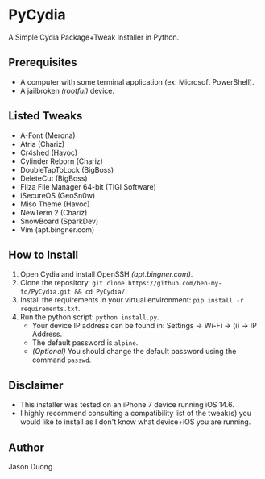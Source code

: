 # PyCydia

A Simple Cydia Package+Tweak Installer in Python.

## Prerequisites

- A computer with some terminal application (ex: Microsoft PowerShell).
- A jailbroken _(rootful)_ device.

## Listed Tweaks

- A-Font (Merona)
- Atria (Chariz)
- Cr4shed (Havoc)
- Cylinder Reborn (Chariz)
- DoubleTapToLock (BigBoss)
- DeleteCut (BigBoss)
- Filza File Manager 64-bit (TIGI Software)
- iSecureOS (GeoSn0w)
- Miso Theme (Havoc)
- NewTerm 2 (Chariz)
- SnowBoard (SparkDev)
- Vim (apt.bingner.com)

## How to Install

1. Open Cydia and install OpenSSH _(apt.bingner.com)_.
2. Clone the repository: `git clone https://github.com/ben-my-to/PyCydia.git && cd PyCydia/`.
3. Install the requirements in your virtual environment: `pip install -r requirements.txt`.
4. Run the python script: `python install.py`.
    - Your device IP address can be found in: Settings -> Wi-Fi -> (i) -> IP Address.
    - The default password is `alpine`.
    - _(Optional)_ You should change the default password using the command `passwd`.

## Disclaimer

- This installer was tested on an iPhone 7 device running iOS 14.6.
- I highly recommend consulting a compatibility list of the tweak(s) you would like to install as I don't know what device+iOS you are running.

## Author

Jason Duong
